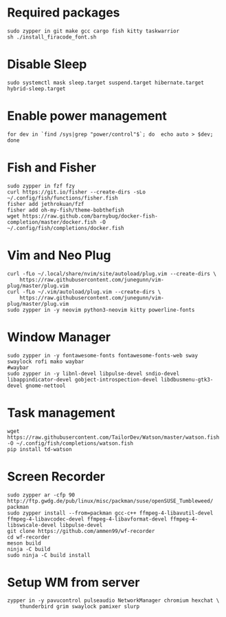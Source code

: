 Required packages
=================
```
sudo zypper in git make gcc cargo fish kitty taskwarrior
sh ./install_firacode_font.sh

```
Disable Sleep
=============
```
sudo systemctl mask sleep.target suspend.target hibernate.target hybrid-sleep.target
```
Enable power management
=======================
```
for dev in `find /sys|grep "power/control"$`; do  echo auto > $dev; done
```
Fish and Fisher
===============
```
sudo zypper in fzf fzy
curl https://git.io/fisher --create-dirs -sLo ~/.config/fish/functions/fisher.fish
fisher add jethrokuan/fzf
fisher add oh-my-fish/theme-bobthefish
wget https://raw.github.com/barnybug/docker-fish-completion/master/docker.fish -O ~/.config/fish/completions/docker.fish
```
Vim and Neo Plug
================
```
curl -fLo ~/.local/share/nvim/site/autoload/plug.vim --create-dirs \
    https://raw.githubusercontent.com/junegunn/vim-plug/master/plug.vim
curl -fLo ~/.vim/autoload/plug.vim --create-dirs \
    https://raw.githubusercontent.com/junegunn/vim-plug/master/plug.vim
sudo zypper in -y neovim python3-neovim kitty powerline-fonts
```
Window Manager
==============
```
sudo zypper in -y fontawesome-fonts fontawesome-fonts-web sway swaylock rofi mako waybar
#waybar
sudo zypper in -y libnl-devel libpulse-devel sndio-devel libappindicator-devel gobject-introspection-devel libdbusmenu-gtk3-devel gnome-nettool
```
Task management
===============

```
wget https://raw.githubusercontent.com/TailorDev/Watson/master/watson.fish -O ~/.config/fish/completions/watson.fish
pip install td-watson
```

Screen Recorder
===============
```
sudo zypper ar -cfp 90 http://ftp.gwdg.de/pub/linux/misc/packman/suse/openSUSE_Tumbleweed/ packman
sudo zypper install --from=packman gcc-c++ ffmpeg-4-libavutil-devel ffmpeg-4-libavcodec-devel ffmpeg-4-libavformat-devel ffmpeg-4-libswscale-devel libpulse-devel
git clone https://github.com/ammen99/wf-recorder
cd wf-recorder
meson build
ninja -C build
sudo ninja -C build install
```

Setup WM from server
====================
```
zypper in -y pavucontrol pulseaudio NetworkManager chromium hexchat \
	thunderbird grim swaylock pamixer slurp
```

